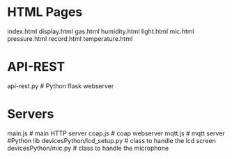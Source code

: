 # HTML Pages
index.html
display.html
gas.html
humidity.html
light.html
mic.html
pressure.html
record.html
temperature.html
# API-REST
api-rest.py # Python flask webserver 
# Servers
main.js # main HTTP server
coap.js # coap webserver
mqtt.js # mqtt server
#Python lib
devicesPython/lcd_setup.py # class to handle the lcd screen
devicesPython/mic.py # class to handle the microphone

